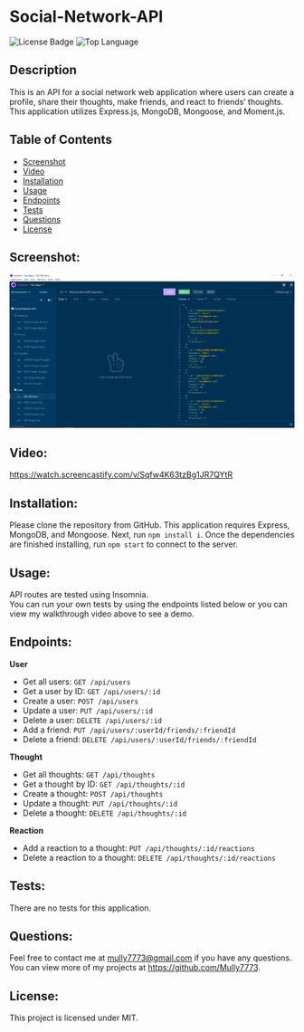 # Social-Network-API

![License Badge](https://img.shields.io/github/license/Mully7773/Social-Network-API)
![Top Language](https://img.shields.io/github/languages/top/Mully7773/Social-Network-API)

## Description 
This is an API for a social network web application where users can create a profile, share their thoughts, make friends, and react to friends’ thoughts. This application utilizes Express.js, MongoDB, Mongoose, and Moment.js. 

## Table of Contents
* [Screenshot](#screenshot)
* [Video](#video)
* [Installation](#installation)
* [Usage](#usage)
* [Endpoints](#endpoints)
* [Tests](#tests)
* [Questions](#questions)
* [License](#license)

## Screenshot:

![Screenshot of Insomnia Get All Users](./assets/screenshots/S0.png)

## Video:
https://watch.screencastify.com/v/Sqfw4K63tzBg1JR7QYtR

## Installation: 
Please clone the repository from GitHub. This application requires Express, MongoDB, and Mongoose. Next, run `npm install i`. Once the dependencies are finished installing, run `npm start` to connect to the server.

## Usage:
API routes are tested using Insomnia.<br>
You can run your own tests by using the endpoints listed below or you can view my walkthrough video above to see a demo.<br>

## Endpoints:

**User**
- Get all users:        `GET /api/users`
- Get a user by ID:     `GET /api/users/:id`
- Create a user:        `POST /api/users`
- Update a user:        `PUT /api/users/:id`
- Delete a user:        `DELETE /api/users/:id`
- Add a friend:         `PUT /api/users/:userId/friends/:friendId`
- Delete a friend:      `DELETE /api/users/:userId/friends/:friendId`

**Thought**
- Get all thoughts:     `GET /api/thoughts`
- Get a thought by ID:  `GET /api/thoughts/:id`
- Create a thought:     `POST /api/thoughts`
- Update a thought:     `PUT /api/thoughts/:id`
- Delete a thought:     `DELETE /api/thoughts/:id`

**Reaction**
- Add a reaction to a thought:       `PUT /api/thoughts/:id/reactions`
- Delete a reaction to a thought:    `DELETE /api/thoughts/:id/reactions`

## Tests:
There are no tests for this application. 

## Questions:
Feel free to contact me at mully7773@gmail.com if you have any questions. <br>
You can view more of my projects at https://github.com/Mully7773.

## License:
This project is licensed under MIT.